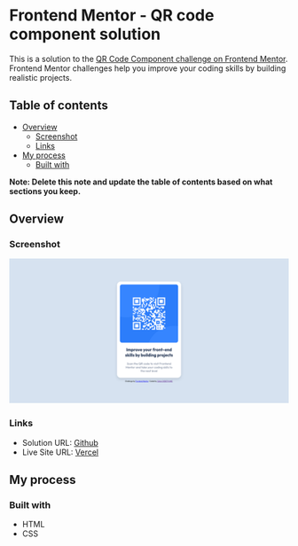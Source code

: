# Frontend Mentor - QR code component solution

This is a solution to the [QR Code Component challenge on Frontend Mentor](https://www.frontendmentor.io/challenges/qr-code-component-iux_sIO_H). Frontend Mentor challenges help you improve your coding skills by building realistic projects.

## Table of contents

- [Overview](#overview)
  - [Screenshot](#screenshot)
  - [Links](#links)
- [My process](#my-process)
  - [Built with](#built-with)

**Note: Delete this note and update the table of contents based on what sections you keep.**

## Overview

### Screenshot

![](./design/result.png)

### Links

- Solution URL: [Github](https://github.com/CeliTop/frontendmentor.io-solutions/tree/main/QR%20code%20component)
- Live Site URL: [Vercel](https://frontendmentor-io-qr-code-component-celitop.vercel.app/)

## My process

### Built with

- HTML
- CSS
